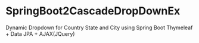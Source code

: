 # SpringBoot2CascadeDropDownEx
Dynamic Dropdown for Country State and City using Spring Boot Thymeleaf + Data JPA + AJAX(JQuery) 
